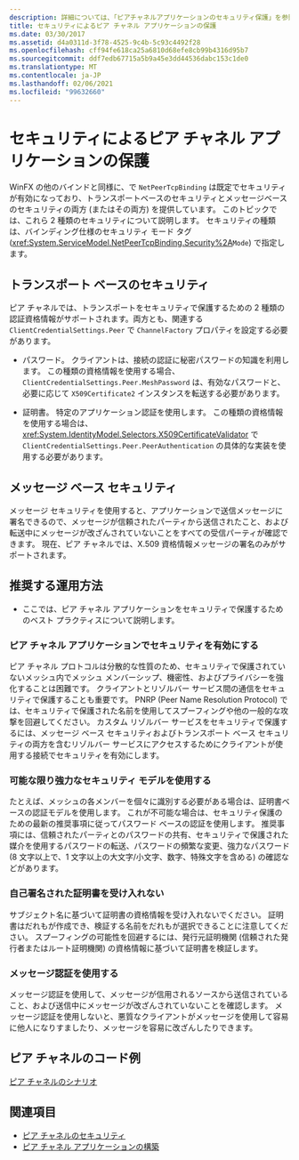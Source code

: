 ```yaml
---
description: 詳細については、「ピアチャネルアプリケーションのセキュリティ保護」を参照してください。
title: セキュリティによるピア チャネル アプリケーションの保護
ms.date: 03/30/2017
ms.assetid: d4a0311d-3f78-4525-9c4b-5c93c4492f28
ms.openlocfilehash: cff94fe618ca25a6810d68efe8cb99b4316d95b7
ms.sourcegitcommit: ddf7edb67715a5b9a45e3dd44536dabc153c1de0
ms.translationtype: MT
ms.contentlocale: ja-JP
ms.lasthandoff: 02/06/2021
ms.locfileid: "99632660"
---
```

# <a name="securing-peer-channel-applications"></a>セキュリティによるピア チャネル アプリケーションの保護

WinFX の他のバインドと同様に、で `NetPeerTcpBinding` は既定でセキュリティが有効になっており、トランスポートベースのセキュリティとメッセージベースのセキュリティの両方 (またはその両方) を提供しています。 このトピックでは、これら 2 種類のセキュリティについて説明します。 セキュリティの種類は、バインディング仕様のセキュリティ モード タグ (<xref:System.ServiceModel.NetPeerTcpBinding.Security%2A>`Mode`) で指定します。  
  
## <a name="transport-based-security"></a>トランスポート ベースのセキュリティ  

 ピア チャネルでは、トランスポートをセキュリティで保護するための 2 種類の認証資格情報がサポートされます。両方とも、関連する `ClientCredentialSettings.Peer` で `ChannelFactory` プロパティを設定する必要があります。  
  
- パスワード。 クライアントは、接続の認証に秘密パスワードの知識を利用します。 この種類の資格情報を使用する場合、`ClientCredentialSettings.Peer.MeshPassword` は、有効なパスワードと、必要に応じて `X509Certificate2` インスタンスを転送する必要があります。  
  
- 証明書。 特定のアプリケーション認証を使用します。 この種類の資格情報を使用する場合は、<xref:System.IdentityModel.Selectors.X509CertificateValidator> で `ClientCredentialSettings.Peer.PeerAuthentication` の具体的な実装を使用する必要があります。  
  
## <a name="message-based-security"></a>メッセージ ベース セキュリティ  

 メッセージ セキュリティを使用すると、アプリケーションで送信メッセージに署名できるので、メッセージが信頼されたパーティから送信されたこと、および転送中にメッセージが改ざんされていないことをすべての受信パーティが確認できます。 現在、ピア チャネルでは、X.509 資格情報メッセージの署名のみがサポートされます。  
  
## <a name="best-practices"></a>推奨する運用方法  
  
- ここでは、ピア チャネル アプリケーションをセキュリティで保護するためのベスト プラクティスについて説明します。  
  
### <a name="enable-security-with-peer-channel-applications"></a>ピア チャネル アプリケーションでセキュリティを有効にする  

 ピア チャネル プロトコルは分散的な性質のため、セキュリティで保護されていないメッシュ内でメッシュ メンバーシップ、機密性、およびプライバシーを強化することは困難です。 クライアントとリゾルバー サービス間の通信をセキュリティで保護することも重要です。 PNRP (Peer Name Resolution Protocol) では、セキュリティで保護された名前を使用してスプーフィングや他の一般的な攻撃を回避してください。 カスタム リゾルバー サービスをセキュリティで保護するには、メッセージ ベース セキュリティおよびトランスポート ベース セキュリティの両方を含むリゾルバー サービスにアクセスするためにクライアントが使用する接続でセキュリティを有効にします。  
  
### <a name="use-the-strongest-possible-security-model"></a>可能な限り強力なセキュリティ モデルを使用する  

 たとえば、メッシュの各メンバーを個々に識別する必要がある場合は、証明書ベースの認証モデルを使用します。 これが不可能な場合は、セキュリティ保護のための最新の推奨事項に従ってパスワード ベースの認証を使用します。 推奨事項には、信頼されたパーティとのパスワードの共有、セキュリティで保護された媒介を使用するパスワードの転送、パスワードの頻繁な変更、強力なパスワード (8 文字以上で、1 文字以上の大文字/小文字、数字、特殊文字を含める) の確認などがあります。  
  
### <a name="never-accept-self-signed-certificates"></a>自己署名された証明書を受け入れない  

 サブジェクト名に基づいて証明書の資格情報を受け入れないでください。 証明書はだれもが作成でき、検証する名前をだれもが選択できることに注意してください。 スプーフィングの可能性を回避するには、発行元証明機関 (信頼された発行者またはルート証明機関) の資格情報に基づいて証明書を検証します。  
  
### <a name="use-message-authentication"></a>メッセージ認証を使用する  

 メッセージ認証を使用して、メッセージが信用されるソースから送信されていること、および送信中にメッセージが改ざんされていないことを確認します。 メッセージ認証を使用しないと、悪質なクライアントがメッセージを使用して容易に他人になりすましたり、メッセージを容易に改ざんしたりできます。  
  
## <a name="peer-channel-code-examples"></a>ピア チャネルのコード例  

 [ピア チャネルのシナリオ](peer-channel-scenarios.md)  
  
## <a name="see-also"></a>関連項目

- [ピア チャネルのセキュリティ](peer-channel-security.md)
- [ピア チャネル アプリケーションの構築](building-a-peer-channel-application.md)
